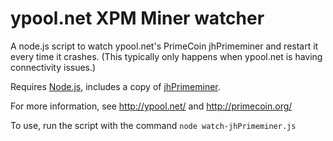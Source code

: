 ypool.net XPM Miner watcher
=======================

A node.js script to watch ypool.net's PrimeCoin jhPrimeminer and restart it every time it crashes. (This typically only happens when ypool.net is having connectivity issues.)

Requires [Node.js](http://nodejs.org/), includes a copy of [jhPrimeminer](http://azbowling.com/AeroCloud/).

For more information, see http://ypool.net/ and http://primecoin.org/

To use, run the script with the command `node watch-jhPrimeminer.js`